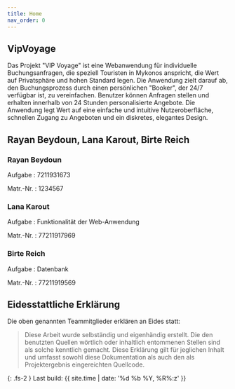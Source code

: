 ```yaml
---
title: Home
nav_order: 0
---
```

## VipVoyage

Das Projekt "VIP Voyage" ist eine Webanwendung für individuelle Buchungsanfragen, die speziell Touristen in Mykonos anspricht, die Wert auf Privatsphäre und hohen Standard legen. Die Anwendung zielt darauf ab, den Buchungsprozess durch einen persönlichen "Booker", der 24/7 verfügbar ist, zu vereinfachen. Benutzer können Anfragen stellen und erhalten innerhalb von 24 Stunden personalisierte Angebote. Die Anwendung legt Wert auf eine einfache und intuitive Nutzeroberfläche, schnellen Zugang zu Angeboten und ein diskretes, elegantes Design.

## Rayan Beydoun, Lana Karout, Birte Reich

### Rayan Beydoun

Aufgabe
: 7211931673

Matr.-Nr.
: 1234567

### Lana Karout

Aufgabe
: Funktionalität der Web-Anwendung

Matr.-Nr.
: 77211917969

### Birte Reich

Aufgabe
:  Datenbank

Matr.-Nr.
: 77211919569

## Eidesstattliche Erklärung

Die oben genannten Teammitglieder erklären an Eides statt:

> Diese Arbeit wurde selbständig und eigenhändig erstellt. Die den benutzten Quellen wörtlich oder inhaltlich entommenen Stellen sind als solche kenntlich gemacht. Diese Erklärung gilt für jeglichen Inhalt und umfasst sowohl diese Dokumentation als auch den als Projektergebnis eingereichten Quellcode.

{: .fs-2 }
Last build: {{ site.time | date: '%d %b %Y, %R%:z' }}